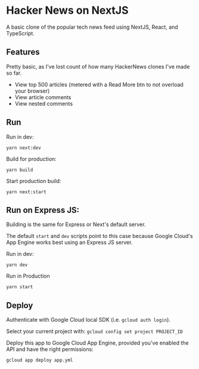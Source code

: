 # Hacker News on NextJS

A basic clone of the popular tech news feed using NextJS, React, and TypeScript.

## Features

Pretty basic, as I've lost count of how many HackerNews clones I've made so far.

- View top 500 articles (metered with a Read More btn to not overload your browser)
- View article comments
- View nested comments

## Run

Run in dev:

```shell
yarn next:dev
```

Build for production:

```shell
yarn build
```

Start production build:

```shell
yarn next:start
```

## Run on Express JS:

Building is the same for Express or Next's default server.

The default `start` and `dev` scripts point to this case because Google Cloud's App Engine works best using an Express JS server.

Run in dev:

```shell
yarn dev
```

Run in Production

```shell
yarn start
```

## Deploy

Authenticate with Google Cloud local SDK (i.e. `gcloud auth login`).

Select your current project with: `gcloud config set project PROJECT_ID`

Deploy this app to Google Cloud App Engine, provided you've enabled the API and have the right permissions:

```shell
gcloud app deploy app.yml
```
